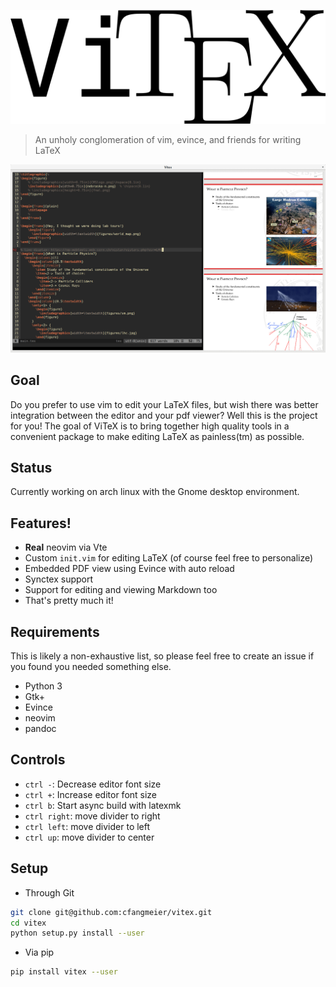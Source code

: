 ![ViTeX](https://raw.githubusercontent.com/cfangmeier/vitex/master/vitex.png)

> An unholy conglomeration of vim, evince, and friends for writing LaTeX

![This is what it looks like!](https://github.com/cfangmeier/vitex/raw/master/screenshot.png)

## Goal

Do you prefer to use vim to edit your LaTeX files, but wish there was better integration between the editor and your pdf viewer? Well this is the project for you! The goal of ViTeX is to bring together high quality tools in a convenient package to make editing LaTeX as painless(tm) as possible.

## Status

Currently working on arch linux with the Gnome desktop environment.

## Features!

  - **Real** neovim via Vte
  - Custom `init.vim` for editing LaTeX (of course feel free to personalize)
  - Embedded PDF view using Evince with auto reload
  - Synctex support
  - Support for editing and viewing Markdown too
  - That's pretty much it!

## Requirements

This is likely a non-exhaustive list, so please feel free to create an issue if you found you needed something else.

  - Python 3
  - Gtk+
  - Evince
  - neovim
  - pandoc

## Controls
   - `ctrl -`: Decrease editor font size
   - `ctrl +`: Increase editor font size
   - `ctrl b`: Start async build with latexmk
   - `ctrl right`: move divider to right
   - `ctrl left`: move divider to left
   - `ctrl up`: move divider to center

## Setup
  - Through Git
```sh
git clone git@github.com:cfangmeier/vitex.git
cd vitex
python setup.py install --user
```
  - Via pip
```sh
pip install vitex --user
```
